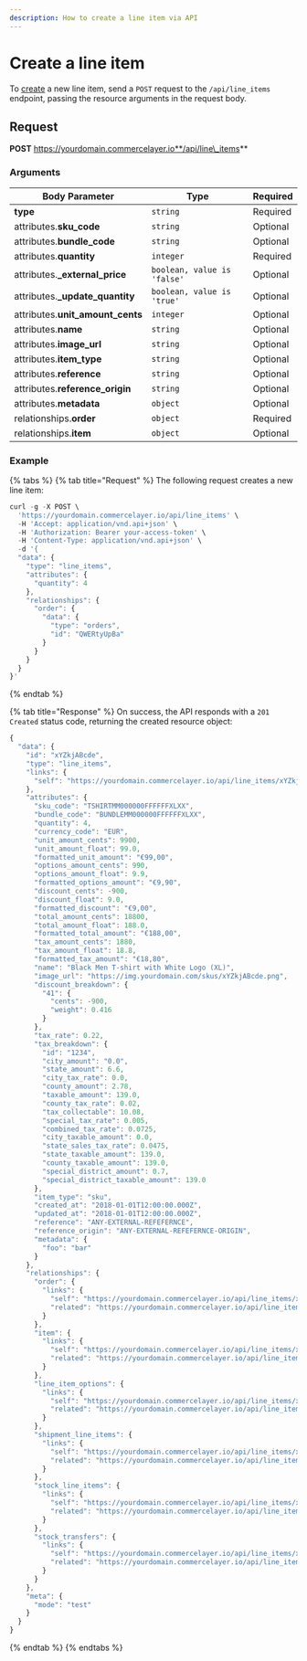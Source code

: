 ```yaml
---
description: How to create a line item via API
---
```


# Create a line item

To [create](https://docs.commercelayer.io/developers/creating-resources) a new line item, send a `POST` request to the `/api/line_items` endpoint, passing the resource arguments in the request body.

## Request

**POST** https://yourdomain.commercelayer.io**/api/line\_items**

### Arguments

| Body Parameter                     | Type                        | Required |
| ---------------------------------- | --------------------------- | -------- |
| **type**                           | `string`                    | Required |
| attributes.**sku\_code**           | `string`                    | Optional |
| attributes.**bundle\_code**        | `string`                    | Optional |
| attributes.**quantity**            | `integer`                   | Required |
| attributes.**\_external\_price**   | `boolean, value is 'false'` | Optional |
| attributes.**\_update\_quantity**  | `boolean, value is 'true'`  | Optional |
| attributes.**unit\_amount\_cents** | `integer`                   | Optional |
| attributes.**name**                | `string`                    | Optional |
| attributes.**image\_url**          | `string`                    | Optional |
| attributes.**item\_type**          | `string`                    | Optional |
| attributes.**reference**           | `string`                    | Optional |
| attributes.**reference\_origin**   | `string`                    | Optional |
| attributes.**metadata**            | `object`                    | Optional |
| relationships.**order**            | `object`                    | Required |
| relationships.**item**             | `object`                    | Optional |

### Example

{% tabs %}
{% tab title="Request" %}
The following request creates a new line item:

```javascript
curl -g -X POST \
  'https://yourdomain.commercelayer.io/api/line_items' \
  -H 'Accept: application/vnd.api+json' \
  -H 'Authorization: Bearer your-access-token' \
  -H 'Content-Type: application/vnd.api+json' \
  -d '{
  "data": {
    "type": "line_items",
    "attributes": {
      "quantity": 4
    },
    "relationships": {
      "order": {
        "data": {
          "type": "orders",
          "id": "QWERtyUpBa"
        }
      }
    }
  }
}'
```
{% endtab %}

{% tab title="Response" %}
On success, the API responds with a `201 Created` status code, returning the created resource object:

```javascript
{
  "data": {
    "id": "xYZkjABcde",
    "type": "line_items",
    "links": {
      "self": "https://yourdomain.commercelayer.io/api/line_items/xYZkjABcde"
    },
    "attributes": {
      "sku_code": "TSHIRTMM000000FFFFFFXLXX",
      "bundle_code": "BUNDLEMM000000FFFFFFXLXX",
      "quantity": 4,
      "currency_code": "EUR",
      "unit_amount_cents": 9900,
      "unit_amount_float": 99.0,
      "formatted_unit_amount": "€99,00",
      "options_amount_cents": 990,
      "options_amount_float": 9.9,
      "formatted_options_amount": "€9,90",
      "discount_cents": -900,
      "discount_float": 9.0,
      "formatted_discount": "€9,00",
      "total_amount_cents": 18800,
      "total_amount_float": 188.0,
      "formatted_total_amount": "€188,00",
      "tax_amount_cents": 1880,
      "tax_amount_float": 18.8,
      "formatted_tax_amount": "€18,80",
      "name": "Black Men T-shirt with White Logo (XL)",
      "image_url": "https://img.yourdomain.com/skus/xYZkjABcde.png",
      "discount_breakdown": {
        "41": {
          "cents": -900,
          "weight": 0.416
        }
      },
      "tax_rate": 0.22,
      "tax_breakdown": {
        "id": "1234",
        "city_amount": "0.0",
        "state_amount": 6.6,
        "city_tax_rate": 0.0,
        "county_amount": 2.78,
        "taxable_amount": 139.0,
        "county_tax_rate": 0.02,
        "tax_collectable": 10.08,
        "special_tax_rate": 0.005,
        "combined_tax_rate": 0.0725,
        "city_taxable_amount": 0.0,
        "state_sales_tax_rate": 0.0475,
        "state_taxable_amount": 139.0,
        "county_taxable_amount": 139.0,
        "special_district_amount": 0.7,
        "special_district_taxable_amount": 139.0
      },
      "item_type": "sku",
      "created_at": "2018-01-01T12:00:00.000Z",
      "updated_at": "2018-01-01T12:00:00.000Z",
      "reference": "ANY-EXTERNAL-REFEFERNCE",
      "reference_origin": "ANY-EXTERNAL-REFEFERNCE-ORIGIN",
      "metadata": {
        "foo": "bar"
      }
    },
    "relationships": {
      "order": {
        "links": {
          "self": "https://yourdomain.commercelayer.io/api/line_items/xYZkjABcde/relationships/order",
          "related": "https://yourdomain.commercelayer.io/api/line_items/xYZkjABcde/order"
        }
      },
      "item": {
        "links": {
          "self": "https://yourdomain.commercelayer.io/api/line_items/xYZkjABcde/relationships/item",
          "related": "https://yourdomain.commercelayer.io/api/line_items/xYZkjABcde/item"
        }
      },
      "line_item_options": {
        "links": {
          "self": "https://yourdomain.commercelayer.io/api/line_items/xYZkjABcde/relationships/line_item_options",
          "related": "https://yourdomain.commercelayer.io/api/line_items/xYZkjABcde/line_item_options"
        }
      },
      "shipment_line_items": {
        "links": {
          "self": "https://yourdomain.commercelayer.io/api/line_items/xYZkjABcde/relationships/shipment_line_items",
          "related": "https://yourdomain.commercelayer.io/api/line_items/xYZkjABcde/shipment_line_items"
        }
      },
      "stock_line_items": {
        "links": {
          "self": "https://yourdomain.commercelayer.io/api/line_items/xYZkjABcde/relationships/stock_line_items",
          "related": "https://yourdomain.commercelayer.io/api/line_items/xYZkjABcde/stock_line_items"
        }
      },
      "stock_transfers": {
        "links": {
          "self": "https://yourdomain.commercelayer.io/api/line_items/xYZkjABcde/relationships/stock_transfers",
          "related": "https://yourdomain.commercelayer.io/api/line_items/xYZkjABcde/stock_transfers"
        }
      }
    },
    "meta": {
      "mode": "test"
    }
  }
}
```
{% endtab %}
{% endtabs %}
